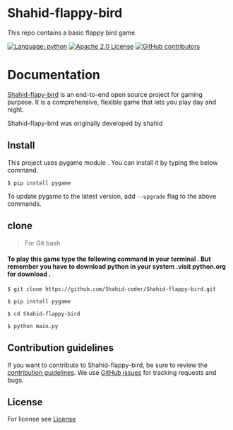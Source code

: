 # Shahid-flappy-bird
This repo contains a basic flappy bird game.

[![Language: python](https://img.shields.io/github/languages/top/shahid-coder/shahid-flappy-bird)](https://github.com/nekohasekai/SagerNet/search?l=python)
[![Apache 2.0 License](https://img.shields.io/github/license/shahid-coder/shahid-flappy-bird)](https://github.com/shahid-coder/shahid-flappy-bird/blob/master/LICENSE)
[![GitHub contributors](https://img.shields.io/github/contributors/shahid-coder/shahid-flappy-bird)](https://github.com/shahid-coder/shahid-flappy-bird/graphs/contributors)
# Documentation

[Shahid-flapy-bird](https://github.com/Shahid-coder/Shahid-flappy-bird) is an end-to-end open source project 
for gaming purpose. It is a comprehensive, flexible game
that lets you play day and night.

Shahid-flapy-bird was originally developed by shahid

## Install
This project uses pygame module . 
You can install it by typing the below command. 

```
$ pip install pygame
```
To update pygame to the latest version, add `--upgrade` flag to the above commands.
## clone
> For Git bash
#### To play this game type the following command in your terminal . But remember you have to download python in your system .visit python.org for download . 
```
$ git clone https://github.com/Shahid-coder/Shahid-flappy-bird.git

$ pip install pygame 

$ cd Shahid-flappy-bird

$ python main.py 
```
## Contribution guidelines
If you want to contribute to Shahid-flappy-bird, be sure to review the
[contribution guidelines](CONTRIBUTING.md).
We use [GitHub issues](https://github.com/Shahid-coder/Shahid-flappy-bird/issues) for
tracking requests and bugs.
## License 
For license see [License](https://github.com/Shahid-coder/Shahid-flappy-bird/blob/main/LICENSE)
